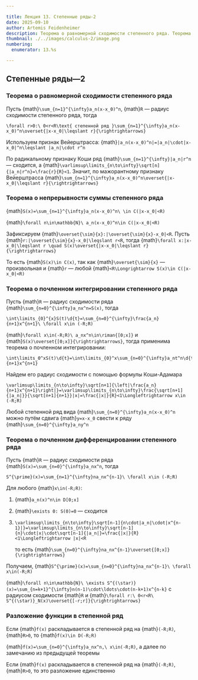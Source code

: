 ```yaml
---

title: Лекция 13. Степенные ряды-2
date: 2025-09-10
author: Artemis Feidenheimer
description: Теорема о равномерной сходимости степенного ряда. Теорема о непрерывности суммы степенного ряда. Теорема о почленном интегрировании степенного ряда. Теорема о почленном дифференцировании степенного ряда. Разложение функции в степенной ряд.
thumbnail: ./../images/calculus-2/image.png
numbering:
  enumerator: 13.%s

---
```


## Степенные ряды—2

### Теорема о равномерной сходимости степенного ряда

Пусть {math}`\sum_{n=1}^{\infty}a_n(x-x_0)^n`, {math}`R` — радиус сходимости степенного ряда, тогда

```{math}
\forall r>0:\ 0<r<R\text{ степенной ряд }\sum_{n=1}^{\infty}a_n(x-x_0)^n\overset{|x-x_0|\leqslant r}{\rightrightarrows}
```

Используем признак Вейерштрасса: {math}`|a_n(x-x_0)^n|=|a_n|\cdot|x-x_0|^n\leqslant |a_n|\cdot r^n`

По радикальному признаку Коши ряд {math}`\sum_{n=1}^{\infty}|a_n|r^n` — сходится, а {math}`\varlimsup\limits_{n\to\infty}\sqrt[n]{|a_n|r^n}=\frac{r}{R}<1`. Значит, по мажорантному признаку Вейерштрасса {math}`\sum_{n=1}^{\infty}a_n(x-x_0)^n\overset{|x-x_0|\leqslant r}{\rightrightarrows}`

### Теорема о непрерывности суммы степенного ряда

{math}`S(x)=\sum_{n=1}^{\infty}a_n(x-x_0)^n\ \in C(|x-x_0|<R)`

{math}`\forall n\in\mathbb{N}\ a_n(x-x_0)^n\in C(|x-x_0|<R)`

Зафиксируем {math}`\overset{\sim}{x}:|\overset{\sim}{x}-x_0|<R`. Пусть {math}`r:|\overset{\sim}{x}-x_0|\leqslant r<R`, тогда {math}`\forall x:|x-x_0|\leqslant r \quad S(x)\overset{|x-x_0|\leqslant r}{\rightrightarrows}`

То есть {math}`S(x)\in C(x)`, так как {math}`\overset{\sim}{x}` — произвольная и {math}`r` — любой {math}`<R\Longrightarrow S(x)\in C(|x-x_0|<R)`

### Теорема о почленном интегрировании степенного ряда

Пусть {math}`R` — радиус сходимости ряда {math}`\sum_{n=0}^{\infty}a_nx^n=S(x)`, тогда

```{math}
\int\limits_{0}^{x}S(t)\d{t}=\sum_{n=0}^{\infty}\frac{a_n}{n+1}x^{n+1}\ \forall x\in (-R;R)
```

{math}`\forall x\in(-R;R)\ a_nx^n\in\riman{[0;x]}` и {math}`S(x)\overset{[0;x]}{\rightrightarrows}`, тогда применима теорема о почленном интегрировании:

```{math}
\int\limits_0^xS(t)\d{t}=\int\limits_{0}^x\sum_{n=0}^{\infty}a_nt^n\d{t}=\sum_{n=0}^{\infty}a_n\int\limits_{0}^xt^n\d{t}=\sum_{n=0}^{\infty}\frac{a_n}{n+1}x^{n+1}
```

Найдем его радиус сходимости с помощью формулы Коши-Адамара

```{math}
\varlimsup\limits_{n\to\infty}\sqrt[n+1]{\left|\frac{a_n}{n+1}x^{n+1}\right|}=\varlimsup\limits_{n\to\infty}\frac{\sqrt[n+1]{|a_n|}}{\sqrt[n+1]{n+1}}|x|=\frac{|x|}{R}<1\Longleftrightarrow x\in (-R;R)
```

Любой степенной ряд вида {math}`\sum_{n=0}^{\infty}a_n(x-x_0)^n` можно путём сдвига {math}`y=x-x_0` свести к ряду {math}`\sum_{n=0}^{\infty}a_ny^n`

### Теорема о почленном дифференцировании степенного ряда

Пусть {math}`R` — радиус сходимости ряда {math}`S(x)=\sum_{n=0}^{\infty}a_nx^n`, тогда

```{math}
S^{\prime}(x)=\sum_{n=1}^{\infty}na_nx^{n-1}\ \forall x\in (-R;R)
```

Для любого {math}`x\in(-R;R)`:

1.  {math}`a_n(x)^n\in D[0;x]`

2.  {math}`\exists 0: S(0)=0` — сходится

3.  ```{math}
    \varlimsup\limits_{n\to\infty}\sqrt[n-1]{n\cdot|a_n|\cdot|x^{n-1}|}=\varlimsup\limits_{n\to\infty}\sqrt[n-1]{n}\cdot|x|\cdot\sqrt[n-1]{|a_n|}=\frac{|x|}{R}<1\Longleftrightarrow |x|<R
    ```

    то есть {math}`\sum_{n=0}^{\infty}na_nx^{n-1}\overset{[0;x]}{\rightrightarrows}`

Получаем, {math}`S^{\prime}(x)=\sum_{n=0}^{\infty}na_nx^{n-1}\ \forall x\in(-R;R)`

{math}`\forall n\in\mathbb{N}\ \exists S^{(\star)}(x)=\sum_{n=k+1}^{\infty}n(n-1)\cdot\ldots\cdot(n-k+1)x^{n-k}` с радиусом сходимости {math}`R` и {math}`\forall r:\ 0<r<R\ S^{(\star)}_N(x)\overset{[-r;r]}{\rightrightarrows}`

### Разложение функции в степенной ряд

Если {math}`f(x)` раскладывается в степенной ряд на {math}`(-R;R)`, {math}`R>0`, то {math}`f(x)\in D(-R;R)`

{math}`f(x)=\sum_{n=0}^{\infty}a_nx^n,\ x\in(-R;R)`, а далее по замечанию из предыдущей теоремы

Если {math}`f(x)` раскладывается в степенной ряд на {math}`(-R;R)`, {math}`R>0`, то это разложение единственно